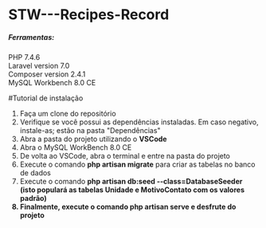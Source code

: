 # STW---Recipes-Record
 
##### Ferramentas:
PHP 7.4.6 <br>
Laravel version 7.0<br>
Composer version 2.4.1<br>
MySQL Workbench 8.0 CE

#Tutorial de instalação
1. Faça um clone do repositório<br>
2. Verifique se você possui as dependências instaladas. Em caso negativo, instale-as; estão na pasta "Dependências"<br>
3. Abra a pasta do projeto utilizando o <b>VSCode</b><br>
4. Abra o MySQL WorkBench 8.0 CE
5. De volta ao VSCode, abra o terminal e entre na pasta do projeto
6. Execute o comando <b>php artisan migrate</b> para criar as tabelas no banco de dados
7. Execute o comando <b>php artisan db:seed --class=DatabaseSeeder (isto populará as tabelas Unidade e MotivoContato com os valores padrão)
8. Finalmente, execute o comando <b>php artisan serve</b> e desfrute do projeto

